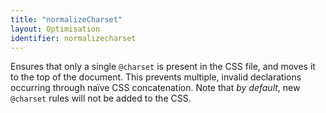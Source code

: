 ```yaml
---
title: "normalizeCharset"
layout: Optimisation
identifier: normalizecharset
---
```


<!-- This file was automatically generated. -->


Ensures that only a single `@charset` is present in the CSS file, and moves it
to the top of the document. This prevents multiple, invalid declarations
occurring through naïve CSS concatenation. Note that *by default*, new
`@charset` rules will not be added to the CSS.
